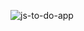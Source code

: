![js-to-do-app](https://github.com/ozkannbuyuk/js-to-do-app/assets/111967202/11c358f1-943a-4d09-95e1-940afd59078b)
